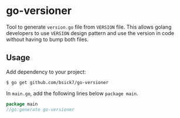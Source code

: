 # go-versioner

Tool to generate `version.go` file from `VERSION` file.
This allows golang developers to use `VERSION` design pattern and use the version in code without having to bump both files.

## Usage

Add dependency to your project:

```
$ go get github.com/bsick7/go-versioner
```

In `main.go`, add the following lines below `package main`.

```go
package main
//go:generate go-versioner
```
